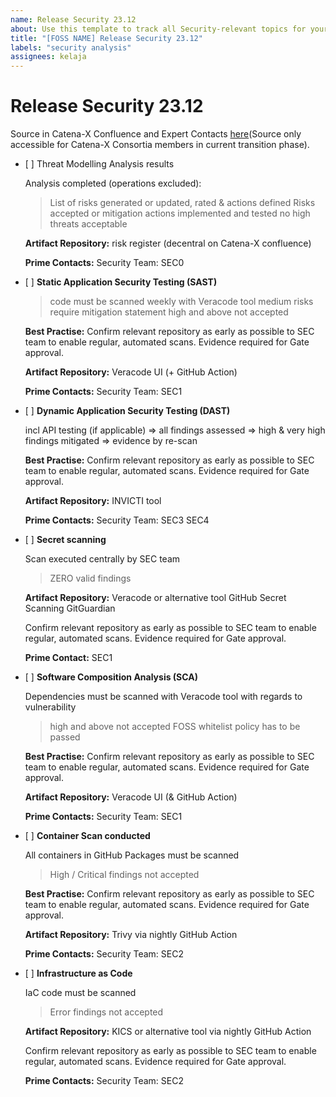 ```yaml
---
name: Release Security 23.12
about: Use this template to track all Security-relevant topics for your component with regards to the upcoming Milestone.
title: "[FOSS NAME] Release Security 23.12"
labels: "security analysis"
assignees: kelaja
---
```


<!-- 
Thanks for your contribution! Please fill out this template as good as possible. 
Important: Contributing Guidelines can be found here: https://eclipse-tractusx.github.io/docs/oss/how-to-contribute
Checkout the repository README for process description. 
-->

# Release Security 23.12
Source in Catena-X Confluence and Expert Contacts [here](https://confluence.catena-x.net/x/DOZkBQ)(Source only accessible for Catena-X Consortia members in current transition phase).


- [ ] Threat Modelling Analysis results

	Analysis completed (operations excluded):
	> List of risks generated or updated, rated & actions defined
	> Risks accepted or mitigation actions implemented and tested
	> no high threats acceptable



	**Artifact Repository:**
		risk register
		(decentral on Catena-X confluence)
	
	**Prime Contacts:**
		Security Team: SEC0


- [ ] **Static Application Security Testing (SAST)**

	>code must be scanned weekly with Veracode tool
	>medium risks require mitigation statement
	>high and above not accepted

	**Best Practise:**
		Confirm relevant repository as early as possible to SEC team to enable regular, automated scans. Evidence required for Gate approval.
	
	**Artifact Repository:**
		Veracode UI
		(+ GitHub Action)
	
	**Prime Contacts:**
		Security Team: SEC1



- [ ] **Dynamic Application Security Testing (DAST)**

	incl API testing (if applicable)
	=> all findings assessed
	=> high & very high findings mitigated
	=> evidence by re-scan

	**Best Practise:**
	Confirm relevant repository as early as possible to SEC team to enable regular, automated scans. Evidence required for Gate approval.
	
	**Artifact Repository:**
	INVICTI tool
	
	**Prime Contacts:**
	Security Team: SEC3 SEC4


- [ ] **Secret scanning**

	Scan executed centrally by SEC team
	>ZERO valid findings
	
	**Artifact Repository:**
	Veracode or alternative tool
	GitHub Secret Scanning
	GitGuardian
	
	Confirm relevant repository as early as possible to SEC team to enable regular, automated scans. Evidence required for Gate approval.
	
	**Prime Contact:** SEC1


- [ ] **Software Composition Analysis (SCA)**

	Dependencies must be scanned with Veracode tool with regards to vulnerability
	>high and above not accepted
	>FOSS whitelist policy has to be passed
	
	**Best Practise:**
	Confirm relevant repository as early as possible to SEC team to enable regular, automated scans. Evidence required for Gate approval.
	
	**Artifact Repository:**
	Veracode UI
	(& GitHub Action)
	
	**Prime Contacts:**
	Security Team: SEC1
	
	
- [ ] **Container Scan conducted**

	All containers in GitHub Packages must be scanned
	>High / Critical findings not accepted
	
	**Best Practise:**
	Confirm relevant repository as early as possible to SEC team to enable regular, automated scans. Evidence required for Gate approval.
	
	**Artifact Repository:**
	Trivy
	via nightly GitHub Action
	
	**Prime Contacts:**
	Security Team: SEC2


- [ ] **Infrastructure as Code**

	
	IaC code must be scanned
	>Error findings not accepted
	
	****Artifact Repository:****
	KICS or alternative tool
	via nightly GitHub Action
	
	Confirm relevant repository as early as possible to SEC team to enable regular, automated scans. Evidence required for Gate approval.
	
	**Prime Contacts:**
	Security Team: SEC2
